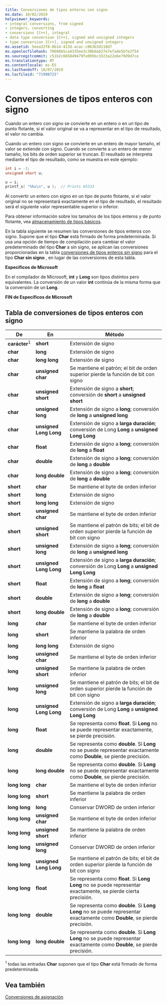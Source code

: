```yaml
---
title: Conversiones de tipos enteros con signo
ms.date: 10/02/2019
helpviewer_keywords:
- integral conversions, from signed
- integers, converting
- conversions [C++], integral
- data type conversion [C++], signed and unsigned integers
- type conversion [C++], signed and unsigned integers
ms.assetid: 5eea32f8-8b14-413d-acac-c063b3d118d7
ms.openlocfilehash: 79608b5ca4335ee3c30bdab27e7efade5b7e2f54
ms.sourcegitcommit: c51b2c665849479fa995bc3323a22ebe79d9d7ce
ms.translationtype: MT
ms.contentlocale: es-ES
ms.lasthandoff: 10/07/2019
ms.locfileid: "71998725"
---
```

# <a name="conversions-from-signed-integral-types"></a>Conversiones de tipos enteros con signo

Cuando un entero con signo se convierte en un entero o en un tipo de punto flotante, si el valor original se va a representar en el tipo de resultado, el valor no cambia.

Cuando un entero con signo se convierte en un entero de mayor tamaño, el valor se extiende con signo. Cuando se convierte a un entero de menor tamaño, los bits de orden superior se truncan. El resultado se interpreta mediante el tipo de resultado, como se muestra en este ejemplo:

```C
int i = -3;
unsigned short u;

u = i;
printf_s( "%hu\n", u );  // Prints 65533
```

Al convertir un entero con signo en un tipo de punto flotante, si el valor original no se representará exactamente en el tipo de resultado, el resultado será el siguiente valor representable superior o inferior.

Para obtener información sobre los tamaños de los tipos enteros y de punto flotante, vea [almacenamiento de tipos básicos](../c-language/storage-of-basic-types.md).

En la tabla siguiente se resumen las conversiones de tipos enteros con signo. Supone que el tipo **Char** está firmado de forma predeterminada. Si usa una opción de tiempo de compilación para cambiar el valor predeterminado del tipo **Char** a sin signo, se aplican las conversiones proporcionadas en la tabla [conversiones de tipos enteros sin signo](../c-language/conversions-from-unsigned-integral-types.md) para el tipo **Char sin signo** , en lugar de las conversiones de esta tabla.

**Específicos de Microsoft**

En el compilador de Microsoft, **int** y **Long** son tipos distintos pero equivalentes. La conversión de un valor **int** continúa de la misma forma que la conversión de un **Long**.

**FIN de Específicos de Microsoft**

## <a name="table-of-conversions-from-signed-integral-types"></a>Tabla de conversiones de tipos enteros con signo

|De|En|Método|
|----------|--------|------------|
|**carácter**<sup>1</sup>|**short**|Extensión de signo|
|**char**|**long**|Extensión de signo|
|**char**|**long long**|Extensión de signo|
|**char**|**unsigned char**|Se mantiene el patrón; el bit de orden superior pierde la función de bit con signo|
|**char**|**unsigned short**|Extensión de signo a **short**; conversión de **short** a **unsigned short**|
|**char**|**unsigned long**|Extensión de signo a **long**; conversión de **long** a **unsigned long**|
|**char**|**unsigned Long Long**|Extensión de signo a **larga duración**; conversión de Long **Long** a **unsigned Long Long**|
|**char**|**float**|Extensión de signo a **long**; conversión de **long** a **float**|
|**char**|**double**|Extensión de signo a **long**; conversión de **long** a **double**|
|**char**|**long double**|Extensión de signo a **long**; conversión de **long** a **double**|
|**short**|**char**|Se mantiene el byte de orden inferior|
|**short**|**long**|Extensión de signo|
|**short**|**long long**|Extensión de signo|
|**short**|**unsigned char**|Se mantiene el byte de orden inferior|
|**short**|**unsigned short**|Se mantiene el patrón de bits; el bit de orden superior pierde la función de bit con signo|
|**short**|**unsigned long**|Extensión de signo a **long**; conversión de **long** a **unsigned long**|
|**short**|**unsigned Long Long**|Extensión de signo a **larga duración**; conversión de Long **Long** a **unsigned Long Long**|
|**short**|**float**|Extensión de signo a **long**; conversión de **long** a **float**|
|**short**|**double**|Extensión de signo a **long**; conversión de **long** a **double**|
|**short**|**long double**|Extensión de signo a **long**; conversión de **long** a **double**|
|**long**|**char**|Se mantiene el byte de orden inferior|
|**long**|**short**|Se mantiene la palabra de orden inferior|
|**long**|**long long**|Extensión de signo|
|**long**|**unsigned char**|Se mantiene el byte de orden inferior|
|**long**|**unsigned short**|Se mantiene la palabra de orden inferior|
|**long**|**unsigned long**|Se mantiene el patrón de bits; el bit de orden superior pierde la función de bit con signo|
|**long**|**unsigned Long Long**|Extensión de signo a **larga duración**; conversión de Long **Long** a **unsigned Long Long**|
|**long**|**float**|Se representa como **float**. Si **Long** no se puede representar exactamente, se pierde precisión.|
|**long**|**double**|Se representa como **double**. Si **Long** no se puede representar exactamente como **Double**, se pierde precisión.|
|**long**|**long double**|Se representa como **double**. Si **Long** no se puede representar exactamente como **Double**, se pierde precisión.|
|**long long**|**char**|Se mantiene el byte de orden inferior|
|**long long**|**short**|Se mantiene la palabra de orden inferior|
|**long long**|**long**|Conservar DWORD de orden inferior|
|**long long**|**unsigned char**|Se mantiene el byte de orden inferior|
|**long long**|**unsigned short**|Se mantiene la palabra de orden inferior|
|**long long**|**unsigned long**|Conservar DWORD de orden inferior|
|**long long**|**unsigned Long Long**|Se mantiene el patrón de bits; el bit de orden superior pierde la función de bit con signo|
|**long long**|**float**|Se representa como **float**. Si **Long Long** no se puede representar exactamente, se pierde cierta precisión.|
|**long long**|**double**|Se representa como **double**. Si **Long Long** no se puede representar exactamente como **Double**, se pierde precisión.|
|**long long**|**long double**|Se representa como **double**. Si **Long Long** no se puede representar exactamente como **Double**, se pierde precisión.|

<sup>1</sup> todas las entradas **Char** suponen que el tipo **Char** está firmado de forma predeterminada.

## <a name="see-also"></a>Vea también

[Conversiones de asignación](../c-language/assignment-conversions.md)
